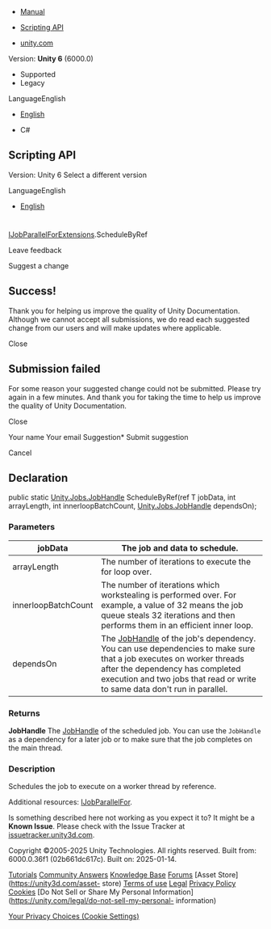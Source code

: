[ ]()

  * [Manual](../Manual/index.html)
  * [Scripting API](../ScriptReference/index.html)

  * [unity.com](https://unity.com/)

Version: **Unity 6** (6000.0)

  * Supported
  * Legacy

LanguageEnglish

  * [English]()

  * C#

[ ](https://docs.unity3d.com)

## Scripting API

Version: Unity 6 Select a different version

LanguageEnglish

  * [English]()

#
[IJobParallelForExtensions](Unity.Jobs.IJobParallelForExtensions.html).ScheduleByRef

Leave feedback

Suggest a change

## Success!

Thank you for helping us improve the quality of Unity Documentation. Although
we cannot accept all submissions, we do read each suggested change from our
users and will make updates where applicable.

Close

## Submission failed

For some reason your suggested change could not be submitted. Please <a>try
again</a> in a few minutes. And thank you for taking the time to help us
improve the quality of Unity Documentation.

Close

Your name Your email Suggestion* Submit suggestion

Cancel

[ ]()

## Declaration

public static [Unity.Jobs.JobHandle](Unity.Jobs.JobHandle.html)
ScheduleByRef(ref T jobData, int arrayLength, int innerloopBatchCount,
[Unity.Jobs.JobHandle](Unity.Jobs.JobHandle.html) dependsOn);

### Parameters

jobData | The job and data to schedule.  
---|---  
arrayLength | The number of iterations to execute the for loop over.  
innerloopBatchCount | The number of iterations which workstealing is performed over. For example, a value of 32 means the job queue steals 32 iterations and then performs them in an efficient inner loop.  
dependsOn | The [JobHandle](Unity.Jobs.JobHandle.html) of the job's dependency. You can use dependencies to make sure that a job executes on worker threads after the dependency has completed execution and two jobs that read or write to same data don't run in parallel.  
  
### Returns

**JobHandle** The [JobHandle](Unity.Jobs.JobHandle.html) of the scheduled job.
You can use the `JobHandle` as a dependency for a later job or to make sure
that the job completes on the main thread.

### Description

Schedules the job to execute on a worker thread by reference.

Additional resources: [IJobParallelFor](Unity.Jobs.IJobParallelFor.html).

Is something described here not working as you expect it to? It might be a
**Known Issue**. Please check with the Issue Tracker at
[issuetracker.unity3d.com](https://issuetracker.unity3d.com).

Copyright ©2005-2025 Unity Technologies. All rights reserved. Built from:
6000.0.36f1 (02b661dc617c). Built on: 2025-01-14.

[Tutorials](https://unity3d.com/learn) [Community
Answers](https://answers.unity3d.com) [Knowledge
Base](https://support.unity3d.com/hc/en-us)
[Forums](https://forum.unity3d.com) [Asset Store](https://unity3d.com/asset-
store) [Terms of use](https://docs.unity3d.com/Manual/TermsOfUse.html)
[Legal](https://unity.com/legal) [Privacy
Policy](https://unity.com/legal/privacy-policy)
[Cookies](https://unity.com/legal/cookie-policy) [Do Not Sell or Share My
Personal Information](https://unity.com/legal/do-not-sell-my-personal-
information)

[Your Privacy Choices (Cookie Settings)](javascript:void\(0\);)


